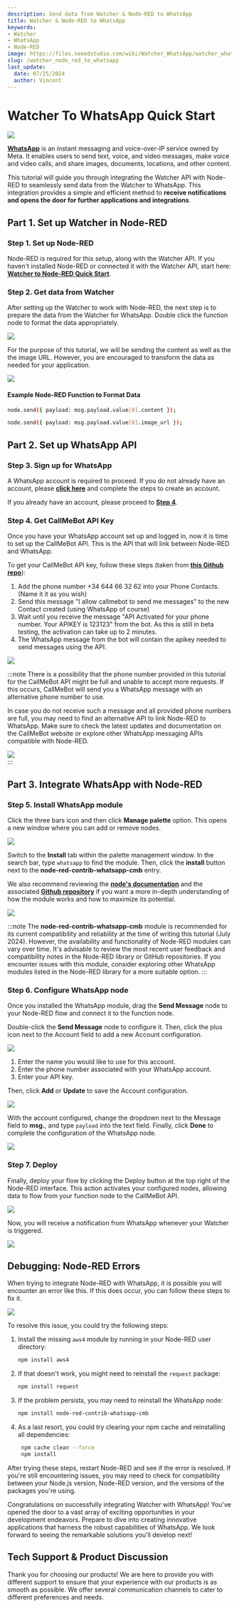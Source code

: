 ```yaml
---
description: Send data from Watcher & Node-RED to WhatsApp
title: Watcher & Node-RED to WhatsApp
keywords:
- Watcher
- WhatsApp
- Node-RED
image: https://files.seeedstudio.com/wiki/Watcher_WhatsApp/watcher_whatsapp.png
slug: /watcher_node_red_to_whatsapp
last_update:
  date: 07/25/2024
  author: Vincent
---
```


# Watcher To WhatsApp Quick Start

<div style={{textAlign:'center'}}><img src="https://files.seeedstudio.com/wiki/Watcher_WhatsApp/watcher_whatsapp.png" style={{width:1000, height:'auto'}}/></div>

[**WhatsApp**](https://web.whatsapp.com/) is an instant messaging and voice-over-IP service owned by Meta. It enables users to send text, voice, and video messages, make voice and video calls, and share images, documents, locations, and other content.

This tutorial will guide you through integrating the Watcher API with Node-RED to seamlessly send data from the Watcher to WhatsApp. This integration provides a simple and efficient method to **receive notifications and opens the door for further applications and integrations**.

## Part 1. Set up Watcher in Node-RED

### Step 1. Set up Node-RED
Node-RED is required for this setup, along with the Watcher API. If you haven't installed Node-RED or connected it with the Watcher API, start here: [**Watcher to Node-RED Quick Start**](https://wiki.seeedstudio.com/watcher_to_node_red).

### Step 2. Get data from Watcher

After setting up the Watcher to work with Node-RED, the next step is to prepare the data from the Watcher for WhatsApp. Double click the function node to format the data appropriately.

<div style={{textAlign:'center'}}><img src="https://files.seeedstudio.com/wiki/Watcher_WhatsApp/Node_RED_1.png" style={{width:1000, height:'auto'}}/></div>

For the purpose of this tutorial, we will be sending the content as well as the the image URL. However, you are encouraged to transform the data as needed for your application.

<div style={{textAlign:'center'}}><img src="https://files.seeedstudio.com/wiki/Watcher_WhatsApp/Node_RED_2.png" style={{width:1000, height:'auto'}}/></div>

#### Example Node-RED Function to Format Data

```sh
node.send({ payload: msg.payload.value[0].content });

node.send({ payload: msg.payload.value[0].image_url });
```
## Part 2. Set up WhatsApp API 

### Step 3. Sign up for WhatsApp

A WhatsApp account is required to proceed. If you do not already have an account, please [**click here**](https://www.whatsapp.com) and complete the steps to create an account.

If you already have an account, please proceed to [**Step 4**](#step-4-get-callmebot-api-key).

### Step 4. Get CallMeBot API Key

Once you have your WhatsApp account set up and logged in, now it is time to set up the CallMeBot API. This is the API that will link between Node-RED and WhatsApp.

To get your CallMeBot API key, follow these steps (taken from [**this Github repo**](https://github.com/PfisterDaniel/node-red-contrib-whatsapp-cmb/blob/main/README.md#create-api-key)):

1. Add the phone number +34 644 66 32 62 into your Phone Contacts. (Name it it as you wish)
2. Send this message "I allow callmebot to send me messages" to the new Contact created (using WhatsApp of course)
3. Wait until you receive the message "API Activated for your phone number. Your APIKEY is 123123" from the bot. As this is still in beta testing, the activation can take up to 2 minutes.
4. The WhatsApp message from the bot will contain the apikey needed to send messages using the API.

<div style={{textAlign:'center'}}><img src="https://files.seeedstudio.com/wiki/Watcher_WhatsApp/WhatsApp_API.png" style={{width:1000, height:'auto'}}/></div>

:::note
There is a possibility that the phone number provided in this tutorial for the CallMeBot API might be full and unable to accept more requests. If this occurs, CallMeBot will send you a WhatsApp message with an alternative phone number to use.

In case you do not receive such a message and all provided phone numbers are full, you may need to find an alternative API to link Node-RED to WhatsApp. Make sure to check the latest updates and documentation on the CallMeBot website or explore other WhatsApp messaging APIs compatible with Node-RED.
<div style={{textAlign:'center'}}><img src="https://files.seeedstudio.com/wiki/Watcher_WhatsApp/WhatsApp_Full.png" style={{width:1000, height:'auto'}}/></div>
:::

## Part 3. Integrate WhatsApp with Node-RED 

### Step 5. Install WhatsApp module 

Click the three bars icon and then click **Manage palette** option. This opens a new window where you can add or remove nodes.

<div style={{textAlign:'center'}}><img src="https://files.seeedstudio.com/wiki/Watcher_WhatsApp/Node_RED_3.png" style={{width:1000, height:'auto'}}/></div>

Switch to the **Install** tab within the palette management window. In the search bar, type `whatsapp` to find the module. Then, click the **install** button next to the **node-red-contrib-whatsapp-cmb** entry.

We also recommend reviewing the [**node's documentation**](https://github.com/PfisterDaniel/node-red-contrib-whatsapp-cmb/blob/main/README.md) and the associated [**Github repository**](https://github.com/PfisterDaniel/node-red-contrib-whatsapp-cmb) if you want a more in-depth understanding of how the module works and how to maximize its potential.

<div style={{textAlign:'center'}}><img src="https://files.seeedstudio.com/wiki/Watcher_WhatsApp/Node_RED_4.png" style={{width:1000, height:'auto'}}/></div>

:::note
The **node-red-contrib-whatsapp-cmb** module is recommended for its current compatibility and reliability at the time of writing this tutorial (July 2024). However, the availability and functionality of Node-RED modules can vary over time. It's advisable to review the most recent user feedback and compatibility notes in the Node-RED library or GitHub repositories. If you encounter issues with this module, consider exploring other WhatsApp modules listed in the Node-RED library for a more suitable option.
:::

### Step 6. Configure WhatsApp node 

Once you installed the WhatsApp module, drag the **Send Message** node to your Node-RED flow and connect it to the function node.

Double-click the **Send Message** node to configure it. Then, click the plus icon next to the Account field to add a new Account configuration.

<div style={{textAlign:'center'}}><img src="https://files.seeedstudio.com/wiki/Watcher_WhatsApp/Node_RED_5.png" style={{width:1000, height:'auto'}}/></div>

1. Enter the name you would like to use for this account.
2. Enter the phone number associated with your WhatsApp account.
3. Enter your API key.

Then, click **Add** or **Update** to save the Account configuration.

<div style={{textAlign:'center'}}><img src="https://files.seeedstudio.com/wiki/Watcher_WhatsApp/Node_RED_6.png" style={{width:1000, height:'auto'}}/></div>

With the account configured, change the dropdown next to the Message field to **msg.**, and type `payload` into the text field. Finally, click **Done** to complete the configuration of the WhatsApp node.

<div style={{textAlign:'center'}}><img src="https://files.seeedstudio.com/wiki/Watcher_WhatsApp/Node_RED_7.png" style={{width:1000, height:'auto'}}/></div>

### Step 7. Deploy

Finally, deploy your flow by clicking the Deploy button at the top right of the Node-RED interface. This action activates your configured nodes, allowing data to flow from your function node to the CallMeBot API.

<div style={{textAlign:'center'}}><img src="https://files.seeedstudio.com/wiki/Watcher_WhatsApp/Node_RED_8.png" style={{width:1000, height:'auto'}}/></div>

Now, you will receive a notification from WhatsApp whenever your Watcher is triggered.

<div style={{textAlign:'center'}}><img src="https://files.seeedstudio.com/wiki/Watcher_WhatsApp/WhatsApp_Result.png" style={{width:1000, height:'auto'}}/></div>

## Debugging: Node-RED Errors

When trying to integrate Node-RED with WhatsApp, it is possible you will encounter an error like this. If this does occur, you can follow these steps to fix it.

<div style={{textAlign:'center'}}><img src="https://files.seeedstudio.com/wiki/Watcher_WhatsApp/Node_RED_Error.png" style={{width:300, height:'auto'}}/></div>

To resolve this issue, you could try the following steps:

1. Install the missing `aws4` module by running in your Node-RED user directory:

   ```sh
   npm install aws4
   ```

2. If that doesn't work, you might need to reinstall the `request` package:

   ```sh
   npm install request
   ```

3. If the problem persists, you may need to reinstall the WhatsApp node:

   ```sh
   npm install node-red-contrib-whatsapp-cmb
   ```

4. As a last resort, you could try clearing your npm cache and reinstalling all dependencies:

   ```sh
    npm cache clean --force
    npm install
   ```

After trying these steps, restart Node-RED and see if the error is resolved. If you're still encountering issues, you may need to check for compatibility between your Node.js version, Node-RED version, and the versions of the packages you're using.

Congratulations on successfully integrating Watcher with WhatsApp! You've opened the door to a vast array of exciting opportunities in your development endeavors. Prepare to dive into creating innovative applications that harness the robust capabilities of WhatsApp. We look forward to seeing the remarkable solutions you'll develop next!

## Tech Support & Product Discussion

Thank you for choosing our products! We are here to provide you with different support to ensure that your experience with our products is as smooth as possible. We offer several communication channels to cater to different preferences and needs.

<div class="button_tech_support_container">
<a href="https://forum.seeedstudio.com/" class="button_forum"></a> 
<a href="https://www.seeedstudio.com/contacts" class="button_email"></a>
</div>

<div class="button_tech_support_container">
<a href="https://discord.gg/eWkprNDMU7" class="button_discord"></a> 
<a href="https://github.com/Seeed-Studio/wiki-documents/discussions/69" class="button_discussion"></a>
</div>
